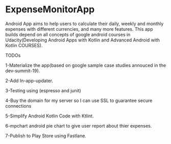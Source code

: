 # ExpenseMonitorApp
Android App aims to help users to calculate their daily, weekly and monthly expenses with different currencies, 
and many more features. This app builds depend on all concepts of google android courses in Udacity(Developing Android Apps with Kotlin and Advanced Android with Kotlin COURSES).
 
 
TODOs

1-Materialize the app(based on google sample case studies annouced in the dev-summit-19).

2-Add In-app-updater.

3-Testing using (espresso and junit)

4-Buy the domain for my server so I can use SSL to guarantee secure connections 

5-Simplify Android Kotlin Code with Ktlint.

6-mpchart android pie chart to give user report about thier expenses.

7-Publish to Play Store using Fastlane.
